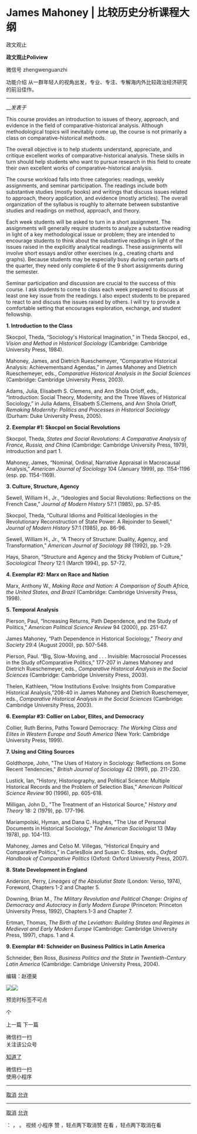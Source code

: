 

#  James Mahoney | 比较历史分析课程大纲

政文观止  

**政文观止Poliview** 

微信号 zhengwenguanzhi

功能介绍 从一群年轻人的视角出发，专业、专注、专解海内外比较政治经济研究的前沿佳作。

____

___发表于_


  

This course provides an introduction to issues of theory, approach, and
evidence in the field of comparative-historical analysis. Although
methodological topics will inevitably come up, the course is not primarily a
class on comparative-historical methods.

  

The overall objective is to help students understand, appreciate, and critique
excellent works of comparative-historical analysis. These skills in turn
should help students who want to pursue research in this field to create their
own excellent works of comparative-historical analysis.

  

The course workload falls into three categories: readings, weekly assignments,
and seminar participation. The readings include both substantive studies
(mostly books) and writings that discuss issues related to approach, theory
application, and evidence (mostly articles). The overall organization of the
syllabus is roughly to alternate between substantive studies and readings on
method, approach, and theory.

  

Each week students will be asked to turn in a short assignment. The
assignments will generally require students to analyze a substantive reading
in light of a key methodological issue or problem; they are intended to
encourage students to think about the substantive readings in light of the
issues raised in the explicitly analytical readings. These assignments will
involve short essays and/or other exercises (e.g., creating charts and
graphs). Because students may be especially busy during certain parts of the
quarter, they need only complete 6 of the 9 short assignments during the
semester.

  

Seminar participation and discussion are crucial to the success of this
course. I ask students to come to class each week prepared to discuss at least
one key issue from the readings. I also expect students to be prepared to
react to and discuss the issues raised by others. I will try to provide a
comfortable setting that encourages exploration, exchange, and student
fellowship.

  

 **1\. Introduction to the Class**  

  

Skocpol, Theda, “Sociology's Historical Imagination,” in Theda Skocpol, ed.,
_Vision and Method in Historical Sociology_ (Cambridge: Cambridge University
Press, 1984).

  

Mahoney, James, and Dietrich Rueschemeyer, “Comparative Historical Analysis:
Achievementsand Agendas,” in James Mahoney and Dietrich Rueschemeyer, eds.,
_Comparative Historical Analysis in the Social Sciences_ (Cambridge: Cambridge
University Press, 2003).

  

Adams, Julia, Elisabeth S. Clemens, and Ann Shola Orloff, eds., “Introduction:
Social Theory, Modernity, and the Three Waves of Historical Sociology,” in
Julia Adams, Elisabeth S.Clemens, and Ann Shola Orloff, _Remaking Modernity:
Politics and Processes in Historical Sociology_ (Durham: Duke University
Press, 2005).

  

 **2\. Exemplar #1: Skocpol on Social Revolutions**

  

Skocpol, Theda, _States and Social Revolutions: A Comparative Analysis of
France, Russia, and China_ (Cambridge: Cambridge University Press, 1979),
introduction and part 1.

  

Mahoney, James, “Nominal, Ordinal, Narrative Appraisal in Macrocausal
Analysis,” _American Journal of Sociology_ 104 (January 1999), pp. 1154-1196
(esp. pp. 1154-1169).

  

 **3\. Culture, Structure, Agency**

  

Sewell, William H., Jr., “Ideologies and Social Revolutions: Reflections on
the French Case,” _Journal of Modern History_ 57:1 (1985), pp. 57-85.

  

Skocpol, Theda, “Cultural Idioms and Political Ideologies in the Revolutionary
Reconstruction of State Power: A Rejoinder to Sewell,” _Journal of Modern
History_ 57:1 (1985), pp. 86-96.

  

Sewell, William H., Jr., “A Theory of Structure: Duality, Agency, and
Transformation,” _American Journal of Sociology 98_ (1992), pp. 1-29.

  

Hays, Sharon, “Structure and Agency and the Sticky Problem of Culture,”
_Sociological Theory_ 12:1 (March 1994), pp. 57-72.

  

**4\. Exemplar #2: Marx on Race and Nation**

  

Marx, Anthony W., _Making Race and Nation: A Comparison of South Africa, the
United States, and Brazil_ (Cambridge: Cambridge University Press, 1998).

  

 **5\. Temporal Analysis**

  

Pierson, Paul, “Increasing Returns, Path Dependence, and the Study of
Politics,” _American Political Science Review_ 94 (2000), pp. 251-67.

  

James Mahoney, “Path Dependence in Historical Sociology,” _Theory and Society_
29:4 (August 2000), pp. 507-548.

  

Pierson, Paul. “Big, Slow-Moving, and . . . Invisible: Macrosocial Processes
in the Study ofComparative Politics,” 177-207 in James Mahoney and Dietrich
Rueschemeyer, eds., _Comparative Historical Analysis in the Social Sciences_
(Cambridge: Cambridge University Press, 2003).

  

Thelen, Kathleen, “How Institutions Evolve: Insights from Comparative
Historical Analysis,”208-40 in James Mahoney and Dietrich Rueschemeyer, eds.,
_Comparative Historical Analysis in the Social Sciences_ (Cambridge: Cambridge
University Press, 2003).

  

 **6\. Exemplar #3: Collier on Labor, Elites, and Democracy**

  

Collier, Ruth Berins, Paths Toward Democracy: _The Working Class and Elites in
Western Europe and South America_ (New York: Cambridge University Press,
1999).

  

 **7\. Using and Citing Sources**

  
Goldthorpe, John, "The Uses of History in Sociology: Reflections on Some
Recent Tendencies," _British Journal of Sociology_ 42 (1991), pp. 211-230.

  

Lustick, Ian, “History, Historiography, and Political Science: Multiple
Historical Records and the Problem of Selection Bias,” _American Political
Science Review_ 90 (1996), pp. 605-618.

  

Milligan, John D., "The Treatment of an Historical Source," _History and
Theory_ 18: 2 (1979), pp. 177-196.

  

Mariampolski, Hyman, and Dana C. Hughes, "The Use of Personal Documents in
Historical Sociology," _The American Sociologist_ 13 (May 1978), pp. 104-113.

  

Mahoney, James and Celso M. Villegas, “Historical Enquiry and Comparative
Politics,” in CarlesBoix and Susan C. Stokes, eds., _Oxford Handbook of
Comparative Politics_ (Oxford: Oxford University Press, 2007).

  

**8\. State Development in England**

  

Anderson, Perry, _Lineages of the Absolutist State_ (London: Verso, 1974),
Foreword, Chapters 1-2 and Chapter 5.

  

Downing, Brian M., _The Military Revolution and Political Change: Origins of
Democracy and Autocracy in Early Modern Europe_ (Princeton: Princeton
University Press, 1992), Chapters 1-3 and Chapter 7.

  

Ertman, Thomas, _The Birth of the Leviathan: Building States and Regimes in
Medieval and Early Modern Europe_ (Cambridge: Cambridge University Press,
1997), chaps. 1 and 4.

  

**9\. Exemplar #4: Schneider on Business Politics in Latin America**

  

Schneider, Ben Ross, _Business Politics and the State in Twentieth-Century
Latin America_ (Cambridge: Cambridge University Press, 2004).

  

编辑：赵德昊

  

![](/images/395/2.jpeg)![](/images/395/3.jpeg)

预览时标签不可点



个

上一篇 下一篇



微信扫一扫  
关注该公众号

[知道了](javascript:;)

 微信扫一扫  
使用小程序

****

[取消](javascript:void\(0\);) [允许](javascript:void\(0\);)

****

[取消](javascript:void\(0\);) [允许](javascript:void\(0\);)

： ， 。 视频 小程序 赞 ，轻点两下取消赞 在看 ，轻点两下取消在看

